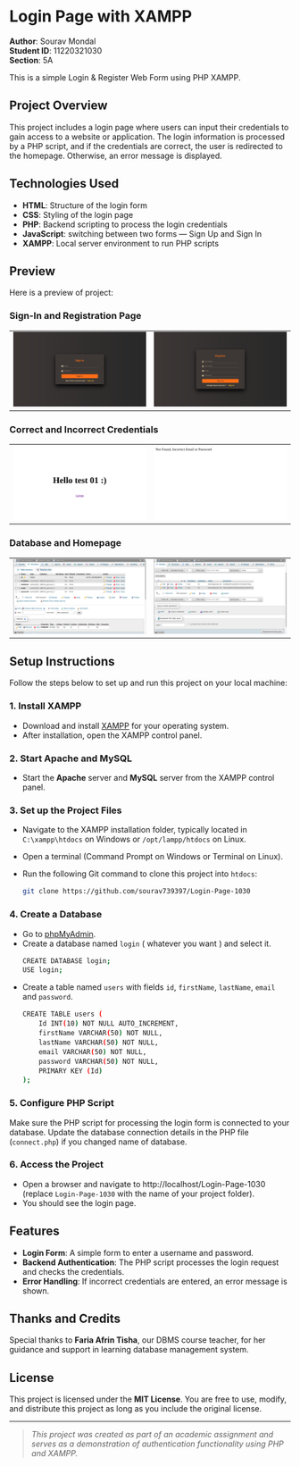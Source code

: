 # Login Page with XAMPP

**Author**: Sourav Mondal  
**Student ID**: 11220321030  
**Section**: 5A

This is a simple Login & Register Web Form using PHP XAMPP.

## Project Overview

This project includes a login page where users can input their credentials to gain access to a website or application. The login information is processed by a PHP script, and if the credentials are correct, the user is redirected to the homepage. Otherwise, an error message is displayed.

## Technologies Used

- **HTML**: Structure of the login form
- **CSS**: Styling of the login page
- **PHP**: Backend scripting to process the login credentials
- **JavaScript**: switching between two forms — Sign Up and Sign In
- **XAMPP**: Local server environment to run PHP scripts

## Preview

Here is a preview of project:

### Sign-In and Registration Page

<table>
  <tr>
    <td><img src="preview/sign-in.png" alt="Sign-in Page" width="400"/></td>
    <td><img src="preview/register.png" alt="Registration Page" width="400"/></td>
  </tr>
</table>

### Correct and Incorrect Credentials

<table>
  <tr>
    <td><img src="preview/homepage.png" alt="Homepage" width="400"/></td>
    <td><img src="preview/incorrect_credentials.png" alt="Incorrect Info" width="400"/></td>
  </tr>
</table>

### Database and Homepage

<table>
  <tr>
    <td><img src="preview/database.png" alt="Database Structure" width="400"/></td>
    <td><img src="preview/users_info.png" alt="Users Info" width="400"/></td>
  </tr>
</table>

## Setup Instructions

Follow the steps below to set up and run this project on your local machine:

### 1. Install XAMPP
- Download and install [XAMPP](https://www.apachefriends.org/index.html) for your operating system.
- After installation, open the XAMPP control panel.

### 2. Start Apache and MySQL
- Start the **Apache** server and **MySQL** server from the XAMPP control panel.

### 3. Set up the Project Files
- Navigate to the XAMPP installation folder, typically located in `C:\xampp\htdocs` on Windows or `/opt/lampp/htdocs` on Linux.
- Open a terminal (Command Prompt on Windows or Terminal on Linux).
- Run the following Git command to clone this project into `htdocs`:

    ```bash
    git clone https://github.com/sourav739397/Login-Page-1030
    ```

### 4. Create a Database
- Go to [phpMyAdmin](https://localhost/phpmyadmin).
- Create a database named `login` ( whatever you want ) and select it.
    ```bash
    CREATE DATABASE login;
    USE login;
    ```
- Create a table named `users` with fields `id`, `firstName`, `lastName`,
`email` and `password`.
    ```bash
    CREATE TABLE users (
        Id INT(10) NOT NULL AUTO_INCREMENT,
        firstName VARCHAR(50) NOT NULL,
        lastName VARCHAR(50) NOT NULL,
        email VARCHAR(50) NOT NULL,
        password VARCHAR(50) NOT NULL,
        PRIMARY KEY (Id)
    );
    ```

### 5. Configure PHP Script
Make sure the PHP script for processing the login form is connected to your database. Update the database connection details in the PHP file (`connect.php`) if you changed name of database.

### 6. Access the Project
- Open a browser and navigate to http://localhost/Login-Page-1030 (replace `Login-Page-1030` with the name of your project folder).
- You should see the login page.

## Features

- **Login Form**: A simple form to enter a username and password.
- **Backend Authentication**: The PHP script processes the login request and checks the credentials.
- **Error Handling**: If incorrect credentials are entered, an error message is shown.

## Thanks and Credits

Special thanks to **Faria Afrin Tisha**, our DBMS course teacher, for her guidance and support in learning database management system.

## License

This project is licensed under the **MIT License**. You are free to use, modify, and distribute this project as long as you include the original license.  

---
> *This project was created as part of an academic assignment and serves as a demonstration of authentication functionality using PHP and XAMPP.*


